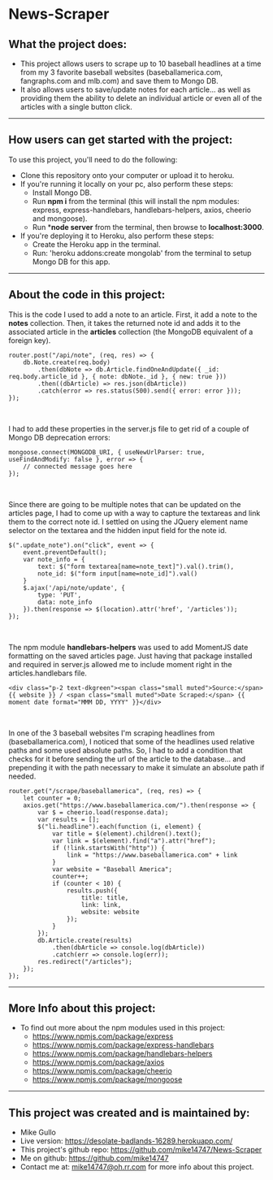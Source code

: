 # News-Scraper

## What the project does:

* This project allows users to scrape up to 10 baseball headlines at a time from my 3 favorite baseball websites (baseballamerica.com, fangraphs.com and mlb.com) and save them to Mongo DB.
* It also allows users to save/update notes for each article... as well as providing them the ability to delete an individual article or even all of the articles with a single button click.

---

## How users can get started with the project:

To use this project, you'll need to do the following:

* Clone this repository onto your computer or upload it to heroku.
* If you're running it locally on your pc, also perform these steps:
    * Install Mongo DB.
    * Run **npm i** from the terminal (this will install the npm modules: express, express-handlebars, handlebars-helpers, axios, cheerio and mongoose).
    * Run ***node server** from the terminal, then browse to **localhost:3000**.
* If you're deploying it to Heroku, also perform these steps:
    * Create the Heroku app in the terminal.
    * Run: 'heroku addons:create mongolab' from the terminal to setup Mongo DB for this app.
---

## About the code in this project:

This is the code I used to add a note to an article. First, it add a note to the **notes** collection. Then, it takes the returned note id and adds it to the associated article in the **articles** collection (the MongoDB equivalent of a foreign key).
```
router.post("/api/note", (req, res) => {
    db.Note.create(req.body)
        .then(dbNote => db.Article.findOneAndUpdate({ _id: req.body.article_id }, { note: dbNote._id }, { new: true }))
        .then((dbArticle) => res.json(dbArticle))
        .catch(error => res.status(500).send({ error: error }));
});
```
<br />

I had to add these properties in the server.js file to get rid of a couple of Mongo DB deprecation errors:
```
mongoose.connect(MONGODB_URI, { useNewUrlParser: true, useFindAndModify: false }, error => {
    // connected message goes here
});
```
<br />

Since there are going to be multiple notes that can be updated on the articles page, I had to come up with a way to capture the textareas and link them to the correct note id. I settled on using the JQuery element name selector on the textarea and the hidden input field for the note id.
```
$(".update_note").on("click", event => {
    event.preventDefault();
    var note_info = {
        text: $("form textarea[name=note_text]").val().trim(),
        note_id: $("form input[name=note_id]").val()
    }
    $.ajax('/api/note/update', {
        type: 'PUT',
        data: note_info
    }).then(response => $(location).attr('href', '/articles'));
});
```
<br />

The npm module **handlebars-helpers** was used to add MomentJS date formatting on the saved articles page. Just having that package installed and required in server.js allowed me to include moment right in the articles.handlebars file.
```
<div class="p-2 text-dkgreen"><span class="small muted">Source:</span> {{ website }} / <span class="small muted">Date Scraped:</span> {{ moment date format="MMM DD, YYYY" }}</div>
```
<br />

In one of the 3 baseball websites I'm scraping headlines from (baseballamerica.com), I noticed that some of the headlines used relative paths and some used absolute paths. So, I had to add a condition that checks for it before sending the url of the article to the database... and prepending it with the path necessary to make it simulate an absolute path if needed.
```
router.get("/scrape/baseballamerica", (req, res) => {
    let counter = 0;
    axios.get("https://www.baseballamerica.com/").then(response => {
        var $ = cheerio.load(response.data);
        var results = [];
        $("li.headline").each(function (i, element) {
            var title = $(element).children().text();
            var link = $(element).find("a").attr("href");
            if (!link.startsWith("http")) {
                link = "https://www.baseballamerica.com" + link
            }
            var website = "Baseball America";
            counter++;
            if (counter < 10) {
                results.push({
                    title: title,
                    link: link,
                    website: website
                });
            }
        });
        db.Article.create(results)
            .then(dbArticle => console.log(dbArticle))
            .catch(err => console.log(err));
        res.redirect("/articles");
    });
});
```

---

## More Info about this project:

* To find out more about the npm modules used in this project:    
  * https://www.npmjs.com/package/express
  * https://www.npmjs.com/package/express-handlebars
  * https://www.npmjs.com/package/handlebars-helpers
  * https://www.npmjs.com/package/axios
  * https://www.npmjs.com/package/cheerio
  * https://www.npmjs.com/package/mongoose

---

## This project was created and is maintained by:

* Mike Gullo
* Live version: https://desolate-badlands-16289.herokuapp.com/
* This project's github repo: https://github.com/mike14747/News-Scraper
* Me on github: https://github.com/mike14747
* Contact me at: mike14747@oh.rr.com for more info about this project.
